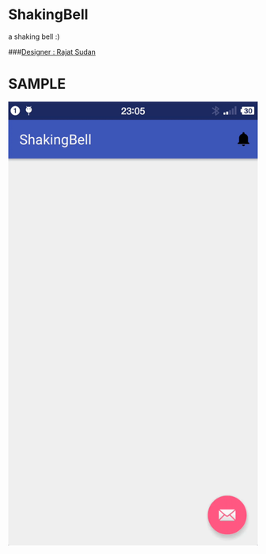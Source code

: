 # ShakingBell
a shaking bell :)

###[Designer : Rajat Sudan](https://material.uplabs.com/posts/notification-icon-animation#)

SAMPLE
=====
![](https://github.com/shinelikeamillion/ShakingBell/blob/master/video/Screenrecord.gif)
